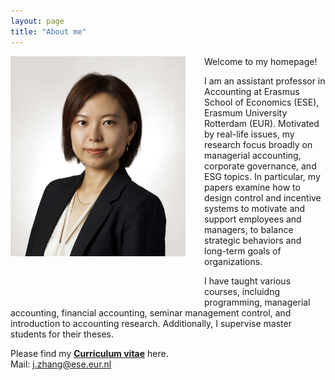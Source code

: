 ```yaml
---
layout: page
title: "About me"
---
```


<img style="border: 0px ; width: 280px; height: 320px; float: left; padding:0px 30px 80px 0px" src="/images/photo_J.Zhang.jpeg" alt="hi" class="inline-block">
Welcome to my homepage!

I am an assistant professor in Accounting at Erasmus School of Economics (ESE), Erasmum University Rotterdam (EUR). 
Motivated by real-life issues, my research focus broadly on managerial accounting, corporate governance, and ESG topics. In particular, my papers examine how to design control and incentive systems to motivate and support employees and managers, to balance strategic behaviors and long-term goals of organizations. 

I have taught various courses, incluidng programming, managerial accounting, financial accounting, seminar management control, and introduction to accounting research. Additionally, I supervise master students for their theses. 

Please find my <a href="https://www.dropbox.com/scl/fi/1cqxivnjoeqygforqfdgl/CV_Jingwen-Zhang.pdf?rlkey=wps8k0fkg9hbt2sgr6ott1du6&dl=0" target="_blank"><strong>Curriculum vitae</strong></a> here.
<br>
Mail: [j.zhang@ese.eur.nl](mailto:j.zhang@ese.eur.nl)
